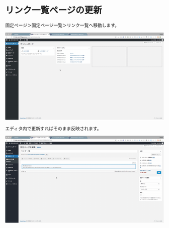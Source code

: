 # リンク一覧ページの更新

固定ページ＞固定ページ一覧＞リンク一覧へ移動します。

![](.gitbook/assets/2018-06-26-20.01.23.gif)

エディタ内で更新すればそのまま反映されます。

![](.gitbook/assets/2018-06-26-20.02.38.gif)



